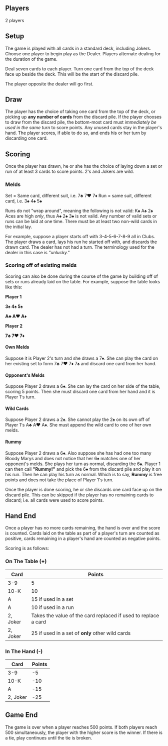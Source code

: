 ## Players
2 players

## Setup

The game is played with all cards in a standard deck, including Jokers. Choose one player to begin play as the Dealer. Players alternate dealing for the duration of the game. 

Deal seven cards to each player. Turn one card from the top of the deck face up beside the deck. This will be the start of the discard pile.

The player opposite the dealer will go first. 

## Draw

The player has the choice of taking one card from the top of the deck, or picking up **any number of cards** from the discard pile. If the player chooses to draw from the discard pile, the bottom-most card must *immediately be used in the same turn* to score points. Any unused cards stay in the player's hand. The player scores, if able to do so, and ends his or her turn by discarding one card.

## Scoring

Once the player has drawn, he or she has the choice of laying down a set or run of at least 3 cards to score points. 2's and Jokers are wild.

### Melds

Set = Same card, different suit, i.e. 7♣ 7♥ 7♦
Run = same suit, different card, i.e. 3♠ 4♠ 5♠

Runs do not "wrap around", meaning the following is not valid: K♠ A♠ 2♠ Aces are high *only*, thus A♠ 2♠ 3♠ is not valid. Any number of valid sets or runs can be laid at one time. There must be at least two non-wild cards in the initial lay.

For example, suppose a player starts off with 3-4-5-6-7-8-9 all in Clubs. The player draws a card, lays his run he started off with, and discards the drawn card. The dealer has not had a turn. The terminology used for the dealer in this case is *"unlucky."*

### Scoring off of existing melds

Scoring can also be done during the course of the game by building off of sets or runs already laid on the table. For example, suppose the table looks like this:

**Player 1**

**3♠ 4♠ 5♠**

**A♣ A♥ A♦**



**Player 2**

**7♣ 7♥ 7♦**

#### Own Melds

Suppose it is Player 2's turn and she draws a 7♠. She can play the card on her existing set to form 7♣ 7♥ 7♦ 7♠ and discard one card from her hand. 

#### Opponent's Melds

Suppose Player 2 draws a 6♠. She can lay the card on her side of the table, scoring 5 points. Then she must discard one card from her hand and it is Player 1's turn.

#### Wild Cards

Suppose Player 2 draws a 2♠. She cannot play the 2♠ on its own off of Player 1's A♣ A♥ A♦. She must append the wild card to one of her own melds.

#### Rummy

Suppose Player 2 draws a 6♠. Also suppose she has had one too many Bloody Marys and does not notice that her 6♠ matches one of her opponent's melds. She plays her turn as normal, discarding the 6♠. Player 1 can then call **"Rummy!"** and pick the 6♠ from the discard pile and play it on his run. Then he can play his turn as normal. Which is to say, **Rummy** is free points and does not take the place of Player 1's turn. 

Once the player is done scoring, he or she discards one card face up on the discard pile. This can be skipped if the player has no remaining cards to discard; i.e. all cards were used to score points.

## Hand End

Once a player has no more cards remaining, the hand is over and the score is counted. Cards laid on the table as part of a player's turn are counted as positive, cards remaining in a player's hand are counted as negative points. 

Scoring is as follows:

### On The Table (+)
| Card | Points |
|--|--|
| 3-9 | 5 |
| 10-K | 10 |
| A | 15 if used in a set |
| A | 10 if used in a run |
| 2, Joker | Takes the value of the card replaced if used to replace a card |
| 2, Joker | 25 if used in a set of **only** other wild cards |

### In The Hand (-)

| Card | Points |
|--|--|
| 3-9 | -5 |
| 10-K | -10 |
| A | -15 |
| 2, Joker | -25 |

## Game End

The game is over when a player reaches 500 points. If both players reach 500 simultaneously, the player with the higher score is the winner. If there is a tie, play continues until the tie is broken.
